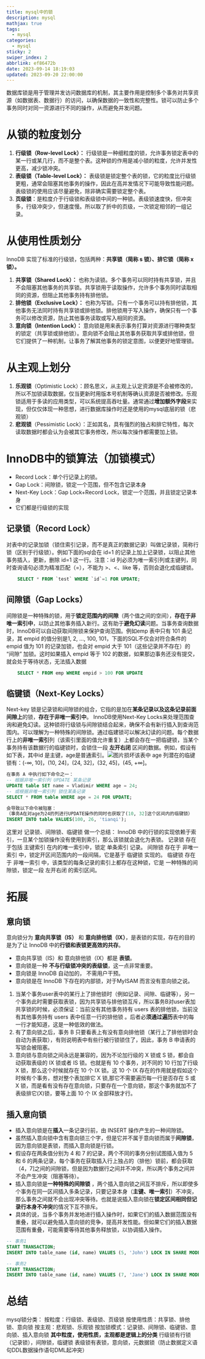 ```yaml
---
title: mysql中的锁
description: mysql
mathjax: true
tags:
  - mysql
categories:
  - mysql
sticky: 2
swiper_index: 2
abbrlink: ef86472b
date: 2023-09-14 18:19:03
updated: 2023-09-20 22:00:00
---
```

数据库锁是用于管理并发访问数据库的机制，其主要作用是控制多个事务对共享资源（如数据表、数据行）的访问，以确保数据的一致性和完整性。锁可以防止多个事务同时对同一资源进行不同的操作，从而避免并发问题。
# 从锁的粒度划分
1. **行级锁（Row-level Lock）：** 行级锁是一种细粒度的锁，允许事务锁定表中的某一行或某几行，而不是整个表。这种锁的作用是减小锁的粒度，允许并发性更高，减少锁冲突。
2. **表级锁（Table-level Lock）：** 表级锁是锁定整个表的锁，它的粒度比行级锁更粗，通常会阻塞其他事务的操作，因此在高并发情况下可能导致性能问题。表级锁的使用应该尽量避免，除非确实需要锁定整个表。
3. **页级锁**：是粒度介于行级锁和表级锁中间的一种锁。表级锁速度快，但冲突多，行级冲突少，但速度慢。所以取了折中的页级，一次锁定相邻的一组记录。

# 从使用性质划分
InnoDB 实现了标准的行级锁，包括两种：**共享锁（简称 s 锁）、排它锁（简称 x 锁）。**
1. **共享锁（Shared Lock）：** 也称为读锁。多个事务可以同时持有共享锁，并且不会阻塞其他事务的共享锁。共享锁用于读取操作，允许多个事务同时读取相同的资源，但阻止其他事务持有排他锁。
2. **排他锁（Exclusive Lock）：** 也称为写锁。只有一个事务可以持有排他锁，其他事务无法同时持有共享锁或排他锁。排他锁用于写入操作，确保只有一个事务可以修改资源，防止其他事务读取或写入相同的资源。
3.  **意向锁（Intention Lock）：** 意向锁是用来表示事务打算对资源进行哪种类型的锁定（共享锁或排他锁）。意向锁不会阻止其他事务获取共享或排他锁，但它们提供了一种机制，让事务了解其他事务的锁定意图，以便更好地管理锁。

# 从主观上划分
1. **乐观锁**（Optimistic Lock）：顾名思义，从主观上认定资源是不会被修改的，所以不加锁读取数据，仅当更新时用版本号机制等确认资源是否被修改。乐观锁适用于多读的应用类型，可以系统提高吞吐量。通常通过**增加额外字段**来实现，但仅仅体现一种思想，进行数据库操作时还是使用的mysql底层的锁（悲观锁）
2. **悲观锁**（Pessimistic Lock）：正如其名，具有强烈的独占和排它特性，每次读取数据时都会认为会被其它事务修改，所以每次操作都需要加上锁。

# InnoDB中的锁算法（加锁模式）
- Record Lock：单个行记录上的锁。
- Gap Lock：间隙锁，锁定一个范围，但不包含记录本身
- Next-Key Lock：Gap Lock+Record Lock，锁定一个范围，并且锁定记录本身
- 它们都是行级锁的实现

## 记录锁（Record Lock）
对表中的记录加锁（锁住索引记录，而不是真正的数据记录）叫做记录锁，简称行锁（区别于行级锁）。例如下面的sql会在 id=1 的记录上加上记录锁，以阻止其他事务插入，更新，删除 id=1 这一行。注意：id 列必须为唯一索引列或主键列，同时查询语句必须为精准匹配（=），不能为 >、<、like 等，否则会退化成临键锁。
```SQL
	SELECT * FROM `test` WHERE `id`=1 FOR UPDATE;
```

## 间隙锁（Gap Locks）
间隙锁是一种特殊的锁，用于**锁定范围内的间隙**（两个值之间的空间），**存在于非唯一索引中**，以防止其他事务插入新行。这有助于**避免幻读**问题。当事务查询数据时，InnoDB可以自动获取间隙锁来保护查询范围。例如emp 表中只有 101 条记录，其 empid 的值分别是1, 2, …, 100, 101，下面的SQL不仅会对符合条件的 empid 值为 101 的记录加锁，也会对 empid 大于 101（这些记录并不存在）的 “间隙” 加锁。这时如果插入 empid 等于 102 的数据，如果那边事务还没有提交，就会处于等待状态，无法插入数据
```SQL
	SELECT * FROM emp WHERE empid > 100 FOR UPDATE
```

## 临键锁（Next-Key Locks）
Next-key 锁是记录锁和间隙锁的组合，它指的是加在**某条记录以及这条记录前面间隙上**的锁，**存在于非唯一索引中**。 InnoDB使用Next-Key Locks来处理范围查询和避免幻读。这种锁将行级锁与间隙锁结合起来，确保不会有新行插入到查询范围内。可以理解为一种特殊的间隙锁。通过临建锁可以解决幻读的问题。每个数据行上的**非唯一索引**列（该索引里面的值允许重复）上都会存在一把临键锁，当某个事务持有该数据行的临键锁时，会锁住一段 **左开右闭** 区间的数据。例如，假设有如下表，其中id 是主键，age是普通索引。<img src="/post-img/Pasted image 20240215222036.png" alt="图片损坏" style="zoom:100%;" />该表中 age 列潜在的临键锁有：(-∞, 10]，(10, 24]，(24, 32]，(32, 45]，(45, +∞]。
```SQL
在事务 A 中执行如下命令之一：
-- 根据非唯一索引列 UPDATE 某条记录 
UPDATE table SET name = Vladimir WHERE age = 24; 
-- 或根据非唯一索引列 锁住某条记录 
SELECT * FROM table WHERE age = 24 FOR UPDATE;

会导致以下命令被阻塞：
（事务A在对age为24的列进行UPDATE操作的同时也获取了(10, 32]这个区间内的临键锁）
INSERT INTO table VALUES(100, 26, 'tianqi');
```
这里对 记录锁、间隙锁、临键锁 做一个总结：
InnoDB 中的行锁的实现依赖于索引，一旦某个加锁操作没有使用到索引，那么该锁就会退化为表锁。
记录锁 存在于包括 主键索引 在内的唯一索引中，锁定 单条索引 记录。
间隙锁 存在于 非唯一索引 中，锁定开区间范围内的一段间隔，它是基于 临键锁 实现的。
临键锁 存在于 非唯一索引 中，该类型的每条记录的索引上都存在这种锁，它是 一种特殊的间隙锁，锁定一段 左开右闭 的索引区间。

# 拓展
## 意向锁
意向锁分为 **意向共享锁（IS）** 和 **意向排他锁（IX）**，是表锁的实现，存在的目的是为了让 InnoDB 中的**行锁和表锁更高效的共存**。
- 意向共享锁（IS）和 意向排他锁（IX）都是 **表锁**。
- 意向锁是一种 **不与行级锁冲突的表级锁**，这一点非常重要。
- 意向锁是 InnoDB 自动加的， 不需用户干预。
- 意向锁是在 InnoDB 下存在的内部锁，对于MyISAM 而言没有意向锁之说。

1. 当某个事务user表中的某行上了排他锁时（例如记录、间隙、临键等），另一个事务此时需要获取表锁，因为共享锁与排他锁互斥，所以事务B对user表加共享锁的时候，必须保证：当前没有其他事务持有 users 表的排他锁，当前没有其他事务持有 users 表中任意一行的排他锁 。后者必**须通过遍历**表中的每一行才能知道，这是一种低效的做法。
2. 有了意向锁之后，事务 B 只要看表上有没有意向排他锁（某行上了排他锁时会自动为表获取），有则说明表中有些行被行锁锁住了，因此，事务 B 申请表的写锁会被阻塞。
3. 意向锁与意向锁之间永远是兼容的，因为不论加行级的 X 锁或 S 锁，都会自动获取表级的 IX 锁或者 IS 锁。也就是有 10 个事务，对不同的 10 行加了行级 X 锁，那么这个时候就存在 10 个 IX 锁。这 10 个 IX 存在的作用就是假如这个时候有个事务，想对整个表加排它 X 锁,那它不需要遍历每一行是否存在 S 或 X 锁，而是看有没有存在意向锁，只要存在一个意向锁，那这个事务就加不了表级排它(X)锁，要等上面 10 个 IX 全部释放才行。

## 插入意向锁
- 插入意向锁是在**插入**一条记录行前，由 INSERT 操作产生的一种间隙锁。
- 虽然插入意向锁中含有意向锁三个字，但是它并不属于意向锁而属于**间隙锁**，因为意向锁是表锁，而插入意向锁是行锁。
- 假设存在两条值分别为 4 和 7 的记录，两个不同的事务分别试图插入值为 5 和 6 的两条记录，每个事务在获取插入行上独占的（排他）锁前，都会获取（4，7]之间的间隙锁，但是因为数据行之间并不冲突，所以两个事务之间并不会产生冲突（阻塞等待）。
- 插入意向锁是**一种特殊的间隙锁** ，两个插入意向锁之间互不排斥，所以即使多个事务在同一区间插入多条记录，只要记录本身（**主键、唯一索引**）不冲突，那么事务之间就不会出现冲突等待。也就是说插入意向锁在**锁定区间相同但记录行本身不冲突**的情况下互不排斥。
- 具体的说，当多个事务并发地进行插入操作时，如果它们的插入数据范围没有重叠，就可以避免插入意向锁的竞争，提高并发性能。但如果它们的插入数据范围有重叠，可能需要等待其他事务释放锁，以协调插入操作。
```SQL
-- 事务1
START TRANSACTION;
INSERT INTO table_name (id, name) VALUES (5, 'John') LOCK IN SHARE MODE;

-- 事务2
START TRANSACTION;
INSERT INTO table_name (id, name) VALUES (7, 'Jane') LOCK IN SHARE MODE; -- 不会被阻塞，因为是不同的索引区间
```
# 总结
mysql锁分类：
按粒度：行级锁、表级锁、页级锁
按使用性质：共享锁、排他锁、意向锁
按主观：悲观锁、乐观锁
按加锁模式：记录锁、间隙锁、临键锁、意向锁、插入意向锁
**其中粒度，使用性质，主观都是逻辑上的分类**
行级锁有行锁（记录锁），间隙锁，临键锁
表级锁有表锁，意向锁，元数据锁（防止数据定义语句DDL数据操作语句DML起冲突）